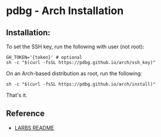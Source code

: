 # pdbg  - Arch Installation

## Installation:

To set the SSH key, run the following with user (not root):

```
GH_TOKEN='{token}' # optional
sh -c "$(curl -fsSL https://pdbg.github.io/arch/ssh_key)"
```

On an Arch-based distribution as root, run the following:

```
sh -c "$(curl -fsSL https://pdbg.github.io/arch/install)"
```

That's it.

## Reference

- [LARBS README](README_luke.md)
